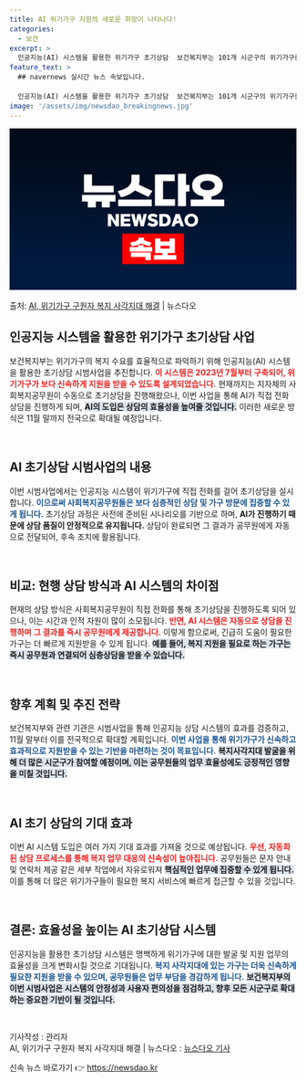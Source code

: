 ```yaml
---
title: AI 위기가구 지원의 새로운 희망이 나타나다!
categories:
  - 보건
excerpt: >
  인공지능(AI) 시스템을 활용한 위기가구 초기상담  보건복지부는 101개 시군구의 위기가구를 대상으로 인공지…
feature_text: >
  ## navernews 실시간 뉴스 속보입니다.

  인공지능(AI) 시스템을 활용한 위기가구 초기상담  보건복지부는 101개 시군구의 위기가구를 대상으로 인공지…
image: '/assets/img/newsdao_breakingnews.jpg'
---
```


![뉴스다오 속보](/assets/img/newsdao_breakingnews.jpg)

<p>출처: <a href="https://newsdao.kr/4977" rel="dofollow">AI, 위기가구 구원자 복지 사각지대 해결</a> | 뉴스다오</p>

<h2 data-ke-size="size26">인공지능 시스템을 활용한 위기가구 초기상담 사업</h2>

<p data-ke-size="size16">보건복지부는 위기가구의 복지 수요를 효율적으로 파악하기 위해 인공지능(AI) 시스템을 활용한 초기상담 시범사업을 추진합니다. <b><span style="color: #ee2323;">이 시스템은 2023년 7월부터 구축되어, 위기가구가 보다 신속하게 지원을 받을 수 있도록 설계되었습니다.</span></b> 현재까지는 지자체의 사회복지공무원이 수동으로 초기상담을 진행해왔으나, 이번 사업을 통해 AI가 직접 전화 상담을 진행하게 되며, <b><span style="background-color: #21538527;">AI의 도입은 상담의 효율성을 높여줄 것입니다.</span></b> 이러한 새로운 방식은 11월 말까지 전국으로 확대될 예정입니다.</p>

<p data-ke-size="size16">&nbsp;</p>

<h2 data-ke-size="size26">AI 초기상담 시범사업의 내용</h2>

<p data-ke-size="size16">이번 시범사업에서는 인공지능 시스템이 위기가구에 직접 전화를 걸어 초기상담을 실시합니다. <b><span style="color: #1a5490;">이으로써 사회복지공무원들은 보다 심층적인 상담 및 가구 방문에 집중할 수 있게 됩니다.</span></b> 초기상담 과정은 사전에 준비된 시나리오를 기반으로 하며, <b><span style="ee2323;">AI가 진행하기 때문에 상담 품질이 안정적으로 유지됩니다.</span></b> 상담이 완료되면 그 결과가 공무원에게 자동으로 전달되어, 후속 조치에 활용됩니다.</p>

<p data-ke-size="size16">&nbsp;</p>

<h2 data-ke-size="size26">비교: 현행 상담 방식과 AI 시스템의 차이점</h2>

<p data-ke-size="size16">현재의 상담 방식은 사회복지공무원이 직접 전화를 통해 초기상담을 진행하도록 되어 있으나, 이는 시간과 인적 자원이 많이 소모됩니다. <b><span style="color: #ee2323;">반면, AI 시스템은 자동으로 상담을 진행하며 그 결과를 즉시 공무원에게 제공합니다.</span></b> 이렇게 함으로써, 긴급히 도움이 필요한 가구는 더 빠르게 지원받을 수 있게 됩니다. <b><span style="background-color: #21538527;">예를 들어, 복지 지원을 필요로 하는 가구는 즉시 공무원과 연결되어 심층상담을 받을 수 있습니다.</span></b></p>

<p data-ke-size="size16">&nbsp;</p>

<h2 data-ke-size="size26">향후 계획 및 추진 전략</h2>

<p data-ke-size="size16">보건복지부와 관련 기관은 시범사업을 통해 인공지능 상담 시스템의 효과를 검증하고, 11월 말부터 이를 전국적으로 확대할 계획입니다. <b><span style="color: #1a5490;">이번 사업을 통해 위기가구가 신속하고 효과적으로 지원받을 수 있는 기반을 마련하는 것이 목표입니다.</span></b> <b><span style="background-color: #21538527;">복지사각지대 발굴을 위해 더 많은 시군구가 참여할 예정이며, 이는 공무원들의 업무 효율성에도 긍정적인 영향을 미칠 것입니다.</span></b></p>

<p data-ke-size="size16">&nbsp;</p>

<h2 data-ke-size="size26">AI 초기 상담의 기대 효과</h2>

<p data-ke-size="size16">이번 AI 시스템 도입은 여러 가지 기대 효과를 가져올 것으로 예상됩니다. <b><span style="color: #ee2323;">우선, 자동화된 상담 프로세스를 통해 복지 업무 대응의 신속성이 높아집니다.</span></b> 공무원들은 문자 안내 및 연락처 제공 같은 세부 작업에서 자유로워져 <b><span style="background-color: #21538527;">핵심적인 업무에 집중할 수 있게 됩니다.</span></b> 이를 통해 더 많은 위기가구들이 필요한 복지 서비스에 빠르게 접근할 수 있을 것입니다.</p>

<p data-ke-size="size16">&nbsp;</p>

<h2 data-ke-size="size26">결론: 효율성을 높이는 AI 초기상담 시스템</h2>

<p data-ke-size="size16">인공지능을 활용한 초기상담 시스템은 명백하게 위기가구에 대한 발굴 및 지원 업무의 효율성을 크게 변화시킬 것으로 기대됩니다. <b><span style="color: #1a5490;">복지 사각지대에 있는 가구는 더욱 신속하게 필요한 지원을 받을 수 있으며, 공무원들은 업무 부담을 경감하게 됩니다.</span></b> <b><span style="background-color: #21538527;">보건복지부의 이번 시범사업은 시스템의 안정성과 사용자 편의성을 점검하고, 향후 모든 시군구로 확대하는 중요한 기반이 될 것입니다.</span></b></p>

<p data-ke-size="size16">&nbsp;</p>

기사작성 : 관리자  
AI, 위기가구 구원자 복지 사각지대 해결 | 뉴스다오 : <a href="https://newsdao.kr/4977">뉴스다오 기사</a> 

신속 뉴스 바로가기 👉 <a href="https://newsdao.kr" rel="dofollow">https://newsdao.kr</a>


